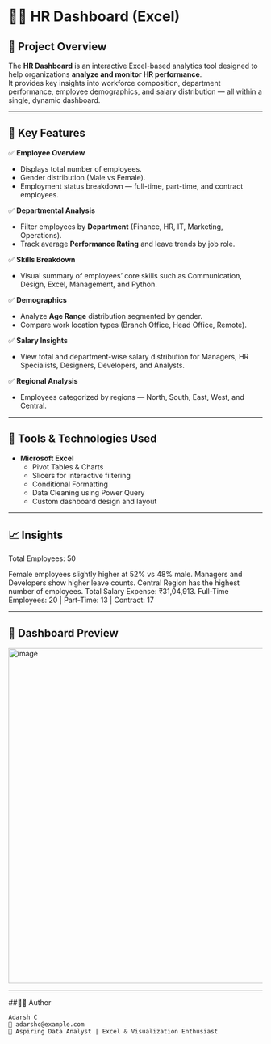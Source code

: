 
# 👩‍💼 HR Dashboard (Excel)



## 📝 Project Overview
The **HR Dashboard** is an interactive Excel-based analytics tool designed to help organizations **analyze and monitor HR performance**.  
It provides key insights into workforce composition, department performance, employee demographics, and salary distribution — all within a single, dynamic dashboard.

---

## 🎯 Key Features

✅ **Employee Overview**
- Displays total number of employees.
- Gender distribution (Male vs Female).  
- Employment status breakdown — full-time, part-time, and contract employees.

✅ **Departmental Analysis**
- Filter employees by **Department** (Finance, HR, IT, Marketing, Operations).  
- Track average **Performance Rating** and leave trends by job role.

✅ **Skills Breakdown**
- Visual summary of employees’ core skills such as Communication, Design, Excel, Management, and Python.

✅ **Demographics**
- Analyze **Age Range** distribution segmented by gender.
- Compare work location types (Branch Office, Head Office, Remote).

✅ **Salary Insights**
- View total and department-wise salary distribution for Managers, HR Specialists, Designers, Developers, and Analysts.

✅ **Regional Analysis**
- Employees categorized by regions — North, South, East, West, and Central.

---

## 🧠 Tools & Technologies Used
- **Microsoft Excel**
  - Pivot Tables & Charts  
  - Slicers for interactive filtering  
  - Conditional Formatting  
  - Data Cleaning using Power Query  
  - Custom dashboard design and layout

---

## 📈 Insights

Total Employees: 50

Female employees slightly higher at 52% vs 48% male.
Managers and Developers show higher leave counts.
Central Region has the highest number of employees.
Total Salary Expense: ₹31,04,913.
Full-Time Employees: 20 | Part-Time: 13 | Contract: 17

---

## 📸 Dashboard Preview

<img width="1135" height="663" alt="image" src="https://github.com/user-attachments/assets/a61235c9-0847-423a-b056-14d16920b84d" />

---

##🧑‍💼 Author
```
Adarsh C
📧 adarshc@example.com
💼 Aspiring Data Analyst | Excel & Visualization Enthusiast

```

